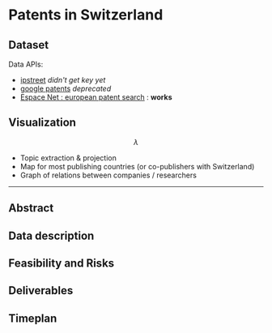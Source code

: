 # Patents in Switzerland


## Dataset

Data APIs:  

- [ipstreet](http://docs.ipstreet.com/v1.0/docs) *didn't get key yet*
- [google patents](https://developers.google.com/patent-search/) *deprecated*
- [Espace Net : european patent search](https://worldwide.espacenet.com/searchResults?ST=singleline&locale=en_EP&submitted=true&DB=&query=switzerland) : **works**


## Visualization
  
 
 

$$\lambda $$
- Topic extraction & projection  
- Map for most publishing countries (or co-publishers with Switzerland)  
- Graph of relations between companies / researchers

---

## Abstract

## Data description

## Feasibility and Risks

## Deliverables

## Timeplan
